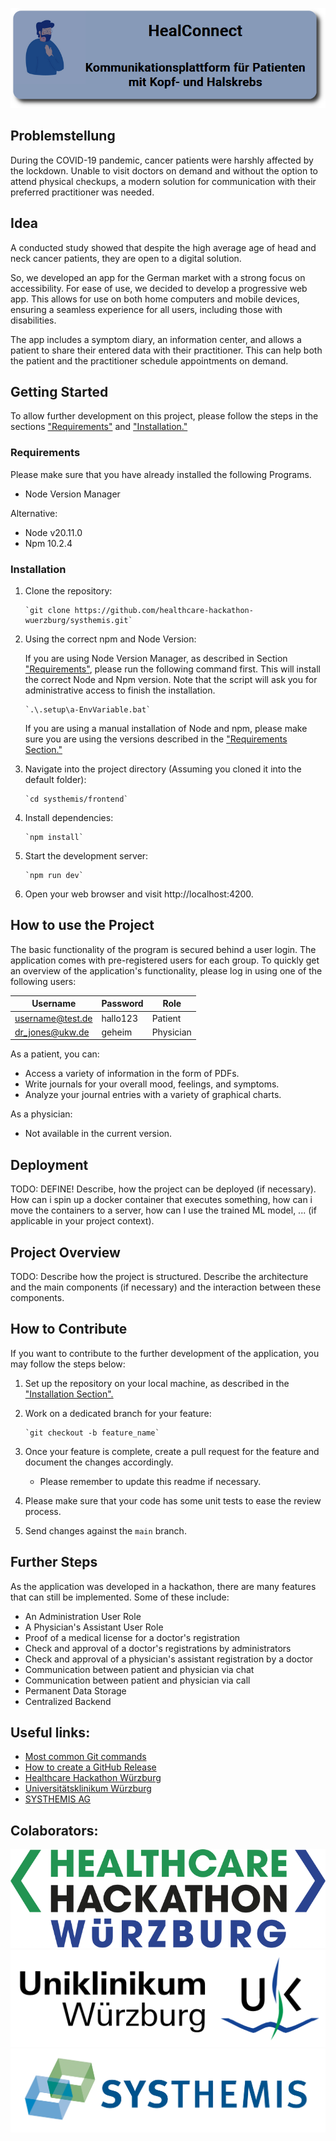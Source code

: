 ![HealConnect Logo](/docs/HealConnectLogo.png)

## Problemstellung

During the COVID-19 pandemic, cancer patients were harshly affected by the lockdown.
Unable to visit doctors on demand and without the option to attend physical checkups,
a modern solution for communication with their preferred practitioner was needed.

## Idea

A conducted study showed that despite the high average age of head and neck cancer 
patients, they are open to a digital solution.

So, we developed an app for the German market with a strong focus on accessibility.
For ease of use, we decided to develop a progressive web app. 
This allows for use on both home computers and mobile devices, 
ensuring a seamless experience for all users, including those with disabilities.

The app includes a symptom diary, an information center, and allows a patient to share 
their entered data with their practitioner. This can help both the patient and the
practitioner schedule appointments on demand.

## Getting Started

To allow further development on this project, please follow the steps in the sections
["Requirements"](#Requirements) and ["Installation."](#Installation)

### Requirements

Please make sure that you have already installed the following Programs.

- Node Version Manager

Alternative:
- Node v20.11.0 
- Npm 10.2.4

### Installation

1) Clone the repository:

       `git clone https://github.com/healthcare-hackathon-wuerzburg/systhemis.git`

2) Using the correct npm and Node Version:

   If you are using Node Version Manager, as described in Section ["Requirements"](#Requirements), 
 please run the following command first. This will install the correct Node and
 Npm version. Note that the script will ask you for administrative access to 
 finish the installation.

       `.\.setup\a-EnvVariable.bat`

    If you are using a manual installation of Node and npm, please make sure you are using the versions described in the ["Requirements Section."](#Requirements)

3) Navigate into the project directory (Assuming you cloned it into the default folder):

       `cd systhemis/frontend`

4) Install dependencies:

       `npm install`

5) Start the development server:

       `npm run dev`
6) Open your web browser and visit http://localhost:4200.

## How to use the Project 

The basic functionality of the program is secured behind a user login. 
The application comes with pre-registered users for each group. 
To quickly get an overview of the application's functionality, 
please log in using one of the following users:

| Username         | Password   | Role      |
|------------------|------------|-----------|
| username@test.de | hallo123   | Patient   |
| dr_jones@ukw.de  | geheim     | Physician |

As a patient, you can:
- Access a variety of information in the form of PDFs.
- Write journals for your overall mood, feelings, and symptoms.
- Analyze your journal entries with a variety of graphical charts.

As a physician:
- Not available in the current version.

## Deployment

TODO: DEFINE!
Describe, how the project can be deployed (if necessary).
How can i spin up a docker container that executes something, 
how can i move the containers to a server, 
how can I use the trained ML model, ... (if applicable in your project context).

## Project Overview

TODO:
Describe how the project is structured. Describe the architecture and the main components (if necessary) and the interaction between these components.

## How to Contribute

If you want to contribute to the further development of the application,
you may follow the steps below:

1) Set up the repository on your local machine, as described in the ["Installation Section".](#Installation)
2) Work on a dedicated branch for your feature:

       `git checkout -b feature_name`

3) Once your feature is complete, create a pull request for the feature and document the changes accordingly.
   - Please remember to update this readme if necessary.
4) Please make sure that your code has some unit tests to ease the review process.
5) Send changes against the `main` branch.

## Further Steps

As the application was developed in a hackathon, there are many features that can still be implemented. Some of these include:

- An Administration User Role
- A Physician's Assistant User Role
- Proof of a medical license for a doctor's registration
- Check and approval of a doctor's registrations by administrators
- Check and approval of a physician's assistant registration by a doctor
- Communication between patient and physician via chat
- Communication between patient and physician via call
- Permanent Data Storage
- Centralized Backend

## Useful links:

- [Most common Git commands](https://rogerdudler.github.io/git-guide/index.de.html)
- [How to create a GitHub Release](https://docs.github.com/en/repositories/releasing-projects-on-github/managing-releases-in-a-repository)
- [Healthcare Hackathon Würzburg](https://www.healthcare-hackathon.info/hhwuerzburg)
- [Universitätsklinikum Würzburg](https://www.ukw.de)
- [SYSTHEMIS AG](https://systhemis.de/)

## Colaborators:
[![Healthcare Hackathon Würzburg Logo](/docs/HHWLogo.svg)](https://www.healthcare-hackathon.info/hhwuerzburg)
[![Universitätsklinikum Würzburg Logo](/docs/UKWLogo.svg)](https://www.ukw.de)
[![SYSTHEMIS AG Logo](/docs/SYSTHEMISLogo.png)](https://systhemis.de/)
